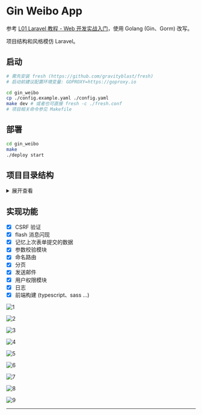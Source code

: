 # Gin Weibo App
参考 [L01 Laravel 教程 - Web 开发实战入门](https://learnku.com/courses/laravel-essential-training/5.8)，使用 Golang (Gin、Gorm) 改写。

项目结构和风格模仿 Laravel。

## 启动
```bash
# 需先安装 fresh (https://github.com/gravityblast/fresh)
# 启动前建议配置环境变量: GOPROXY=https://goproxy.io

cd gin_weibo
cp ./config.example.yaml ./config.yaml
make dev # 或者也可直接 fresh -c ./fresh.conf
# 项目相关命令参见 Makefile
```

## 部署
```bash
cd gin_weibo
make
./deploy start
```

## 项目目录结构
<details>
<summary>展开查看</summary>
<pre><code>
├── app              项目核心逻辑代码
│    ├── auth        用户相关
│    ├── controllers 控制器
│    ├── helpers     工具方法
│    ├── models      模型
│    ├── policies    权限校验
│    ├── requests    参数校验
│    ├── services    复杂查询
│    └── view_models 数据转换
│
├── config           配置中心
│
├── database         数据库
│    └── factory     数据 mock
│
├── middleware       中间件
│    └── wrapper     controller 包裹函数
│
├── pkg              项目依赖
│
├── public           项目静态文件
│
├── resources        前端源码
│    └── view        go 模板文件
│
├── routes           路由
│    └── routes.go   路由注册
│    └── api.go      api 路由注册
│    └── web.go      页面路由注册
│    └── named       命名路由模块
│
├── storage          存放日志等文件
│
├── main.go          项目入口
│
├── config.yaml      项目配置
│
├── deploy.sh        部署脚本
│
└── Makefile         Makefile 文件
</code></pre>
</details>

## 实现功能
- [x] CSRF 验证
- [x] flash 消息闪现
- [x] 记忆上次表单提交的数据
- [x] 参数校验模块
- [x] 命名路由
- [x] 分页
- [x] 发送邮件
- [x] 用户权限模块
- [x] 日志
- [x] 前端构建 (typescript、sass ...)

![1](readme/1.png)

![2](readme/2.png)

![3](readme/3.png)

![4](readme/4.png)

![5](readme/5.png)

![6](readme/6.png)

![7](readme/7.png)

![8](readme/8.png)

![9](readme/9.png)

***
